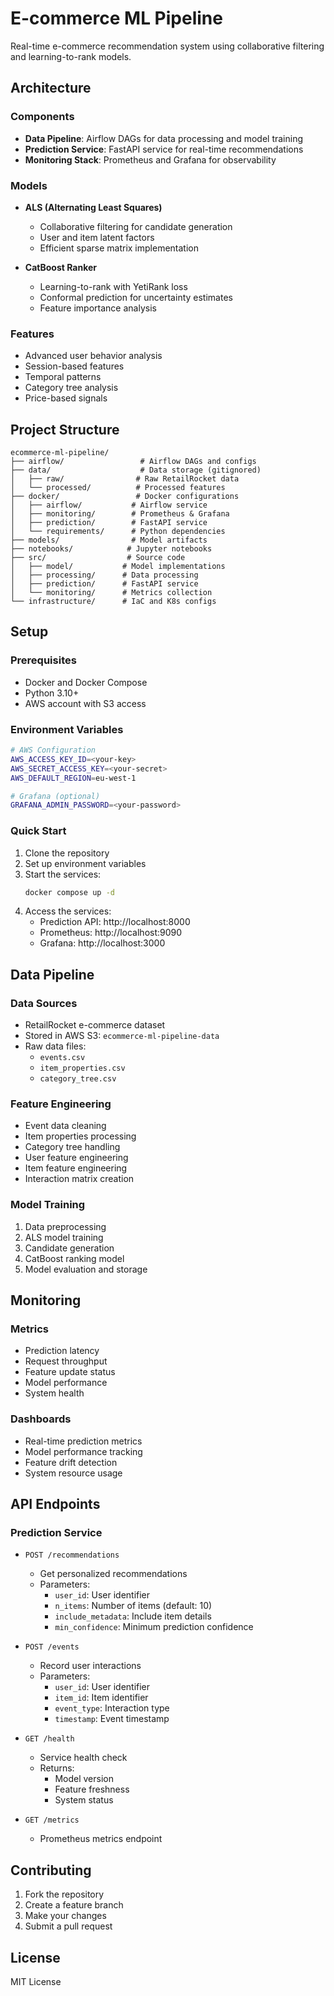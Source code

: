 # E-commerce ML Pipeline

Real-time e-commerce recommendation system using collaborative filtering and learning-to-rank models.

## Architecture

### Components
- **Data Pipeline**: Airflow DAGs for data processing and model training
- **Prediction Service**: FastAPI service for real-time recommendations
- **Monitoring Stack**: Prometheus and Grafana for observability

### Models
- **ALS (Alternating Least Squares)**
  - Collaborative filtering for candidate generation
  - User and item latent factors
  - Efficient sparse matrix implementation

- **CatBoost Ranker**
  - Learning-to-rank with YetiRank loss
  - Conformal prediction for uncertainty estimates
  - Feature importance analysis

### Features
- Advanced user behavior analysis
- Session-based features
- Temporal patterns
- Category tree analysis
- Price-based signals

## Project Structure
```
ecommerce-ml-pipeline/
├── airflow/                 # Airflow DAGs and configs
├── data/                    # Data storage (gitignored)
│   ├── raw/                # Raw RetailRocket data
│   └── processed/          # Processed features
├── docker/                 # Docker configurations
│   ├── airflow/           # Airflow service
│   ├── monitoring/        # Prometheus & Grafana
│   ├── prediction/        # FastAPI service
│   └── requirements/      # Python dependencies
├── models/                # Model artifacts
├── notebooks/            # Jupyter notebooks
├── src/                  # Source code
│   ├── model/           # Model implementations
│   ├── processing/      # Data processing
│   ├── prediction/      # FastAPI service
│   └── monitoring/      # Metrics collection
└── infrastructure/      # IaC and K8s configs
```

## Setup

### Prerequisites
- Docker and Docker Compose
- Python 3.10+
- AWS account with S3 access

### Environment Variables
```bash
# AWS Configuration
AWS_ACCESS_KEY_ID=<your-key>
AWS_SECRET_ACCESS_KEY=<your-secret>
AWS_DEFAULT_REGION=eu-west-1

# Grafana (optional)
GRAFANA_ADMIN_PASSWORD=<your-password>
```

### Quick Start
1. Clone the repository
2. Set up environment variables
3. Start the services:
   ```bash
   docker compose up -d
   ```
4. Access the services:
   - Prediction API: http://localhost:8000
   - Prometheus: http://localhost:9090
   - Grafana: http://localhost:3000

## Data Pipeline

### Data Sources
- RetailRocket e-commerce dataset
- Stored in AWS S3: `ecommerce-ml-pipeline-data`
- Raw data files:
  - `events.csv`
  - `item_properties.csv`
  - `category_tree.csv`

### Feature Engineering
- Event data cleaning
- Item properties processing
- Category tree handling
- User feature engineering
- Item feature engineering
- Interaction matrix creation

### Model Training
1. Data preprocessing
2. ALS model training
3. Candidate generation
4. CatBoost ranking model
5. Model evaluation and storage

## Monitoring

### Metrics
- Prediction latency
- Request throughput
- Feature update status
- Model performance
- System health

### Dashboards
- Real-time prediction metrics
- Model performance tracking
- Feature drift detection
- System resource usage

## API Endpoints

### Prediction Service
- `POST /recommendations`
  - Get personalized recommendations
  - Parameters:
    - `user_id`: User identifier
    - `n_items`: Number of items (default: 10)
    - `include_metadata`: Include item details
    - `min_confidence`: Minimum prediction confidence

- `POST /events`
  - Record user interactions
  - Parameters:
    - `user_id`: User identifier
    - `item_id`: Item identifier
    - `event_type`: Interaction type
    - `timestamp`: Event timestamp

- `GET /health`
  - Service health check
  - Returns:
    - Model version
    - Feature freshness
    - System status

- `GET /metrics`
  - Prometheus metrics endpoint

## Contributing
1. Fork the repository
2. Create a feature branch
3. Make your changes
4. Submit a pull request

## License
MIT License
